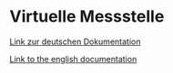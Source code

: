 # Virtuelle Messstelle
[Link zur deutschen Dokumentation](https://www.symcon.de/de/service/dokumentation/modulreferenz/virtuellemessstelle/)

[Link to the english documentation](https://www.symcon.de/en/service/documentation/module-reference/virtual-counter/)